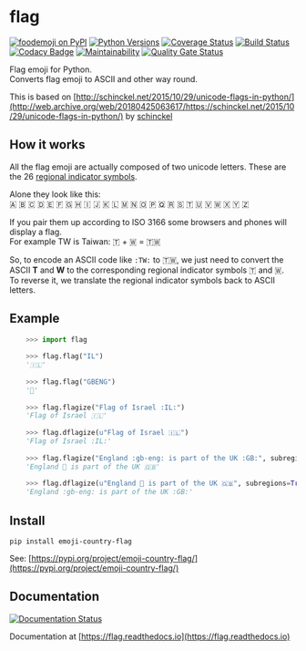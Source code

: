 flag
====

[![foodemoji on PyPI](https://img.shields.io/pypi/v/emoji-country-flag.svg)](https://pypi.python.org/pypi/emoji-country-flag)
[![Python Versions](https://img.shields.io/pypi/pyversions/emoji-country-flag.svg)](https://pypi.python.org/pypi/emoji-country-flag)
[![Coverage Status](https://coveralls.io/repos/github/cvzi/flag/badge.svg?branch=master)](https://coveralls.io/github/cvzi/flag?branch=master)
[![Build Status](https://travis-ci.com/cvzi/flag.svg?branch=master)](https://travis-ci.com/cvzi/flag)
[![Codacy Badge](https://api.codacy.com/project/badge/Grade/e897c2f701ee44f5aa36457d0ab1a84a)](https://app.codacy.com/app/cvzi/flag?utm_source=github.com&utm_medium=referral&utm_content=cvzi/flag&utm_campaign=Badge_Grade_Dashboard)
[![Maintainability](https://api.codeclimate.com/v1/badges/cf1f88720896db4d1b0a/maintainability)](https://codeclimate.com/github/cvzi/flag/maintainability)
[![Quality Gate Status](https://sonarcloud.io/api/project_badges/measure?project=cvzi_flag&metric=alert_status)](https://sonarcloud.io/dashboard?id=cvzi_flag)

Flag emoji for Python.  
Converts flag emoji to ASCII and other way round.

This is based on [http://schinckel.net/2015/10/29/unicode-flags-in-python/](http://web.archive.org/web/20180425063617/https://schinckel.net/2015/10/29/unicode-flags-in-python/) by [schinckel](https://github.com/schinckel/)

How it works
------------

All the flag emoji are actually composed of two unicode letters. These are the 26 [regional indicator symbols](https://en.wikipedia.org/wiki/Regional_Indicator_Symbol).

Alone they look like this:  
🇦 🇧 🇨 🇩 🇪 🇫 🇬 🇭 🇮 🇯 🇰 🇱 🇲 🇳 🇴 🇵 🇶 🇷 🇸 🇹 🇺 🇻 🇼 🇽 🇾 🇿

If you pair them up according to ISO 3166 some browsers and phones will display a flag.  
For example TW is Taiwan: 🇹 + 🇼 = 🇹🇼

So, to encode an ASCII code like `:TW:` to 🇹🇼, we just need to convert the ASCII **T** and **W** to the corresponding regional indicator symbols 🇹 and 🇼.  
To reverse it, we translate the regional indicator symbols back to ASCII letters.

Example
-------

```python
    >>> import flag
    
    >>> flag.flag("IL")
    '🇮🇱'
    
    >>> flag.flag("GBENG")
    '🏴󠁧󠁢󠁥󠁮󠁧󠁿'
    
    >>> flag.flagize("Flag of Israel :IL:")
    'Flag of Israel 🇮🇱'
    
    >>> flag.dflagize(u"Flag of Israel 🇮🇱")
    'Flag of Israel :IL:'
    
    >>> flag.flagize("England :gb-eng: is part of the UK :GB:", subregions=True)
    'England 🏴󠁧󠁢󠁥󠁮󠁧󠁿 is part of the UK 🇬🇧'
    
    >>> flag.dflagize(u"England 🏴󠁧󠁢󠁥󠁮󠁧󠁿 is part of the UK 🇬🇧", subregions=True)
    'England :gb-eng: is part of the UK :GB:'
```

Install
-------

`pip install emoji-country-flag`

See: [https://pypi.org/project/emoji-country-flag/](https://pypi.org/project/emoji-country-flag/)

Documentation
-------------

[![Documentation Status](https://readthedocs.org/projects/flag/badge/?version=latest)](https://flag.readthedocs.io/en/latest/?badge=latest)

Documentation at [https://flag.readthedocs.io](https://flag.readthedocs.io)
